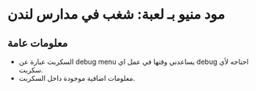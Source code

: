 # مود منيو بـ لعبة: شغب في مدارس لندن

## معلومات عامة
* السكربت عبارة عن debug menu يساعدني وقتها في عمل اي debug احتاجه لأي سكربت.
* معلومات اضافية موجودة داخل السكربت.
